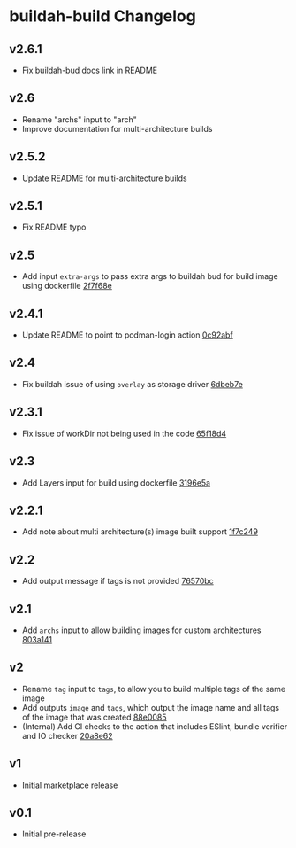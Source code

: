 # buildah-build Changelog

## v2.6.1
- Fix buildah-bud docs link in README

## v2.6
- Rename "archs" input to "arch"
- Improve documentation for multi-architecture builds

## v2.5.2
- Update README for multi-architecture builds

## v2.5.1
- Fix README typo

## v2.5
- Add input `extra-args` to pass extra args to buildah bud for build image using dockerfile [2f7f68e](https://github.com/redhat-actions/buildah-build/commit/2f7f68ec840393890fca056f55d0140cf909c46d)

## v2.4.1
- Update README to point to podman-login action [0c92abf](https://github.com/redhat-actions/buildah-build/commit/0c92abf30679c2b1b5329bacce9abbc3d3d94496)

## v2.4
- Fix buildah issue of using `overlay` as storage driver [6dbeb7e](https://github.com/redhat-actions/buildah-build/commit/6dbeb7e1f64c961b642625d54e551d296dafdd30)

## v2.3.1
- Fix issue of workDir not being used in the code [65f18d4](https://github.com/redhat-actions/buildah-build/commit/65f18d484c4278f73a530e03bfe9661649dc7615)

## v2.3
- Add Layers input for build using dockerfile [3196e5a](https://github.com/redhat-actions/buildah-build/commit/3196e5acb5dc5db144b00aeddd723de3d8604506)

## v2.2.1
- Add note about multi architecture(s) image built support [1f7c249](https://github.com/redhat-actions/buildah-build/commit/1f7c2499306a8def9affb31cc7d43934bb87907d)

## v2.2
- Add output message if tags is not provided [76570bc](https://github.com/redhat-actions/buildah-build/commit/76570bc65b73d4072c85224b6f6e2fef3cf2b24b)

## v2.1
- Add `archs` input to allow building images for custom architectures [803a141](https://github.com/redhat-actions/buildah-build/commit/803a1413e7c2a594cbfb6680bca358bfdbe36745)

## v2
- Rename `tag` input to `tags`, to allow you to build multiple tags of the same image
- Add outputs `image` and `tags`, which output the image name and all tags of the image that was created [88e0085](https://github.com/redhat-actions/buildah-build/commit/88e00855444b8d915b900c8251f48c291ccedce5)
- (Internal) Add CI checks to the action that includes ESlint, bundle verifier and IO checker [20a8e62](https://github.com/redhat-actions/buildah-build/commit/20a8e62ce082870ed0ff1ee141bb98ae95432501)

## v1
- Initial marketplace release

## v0.1
- Initial pre-release
